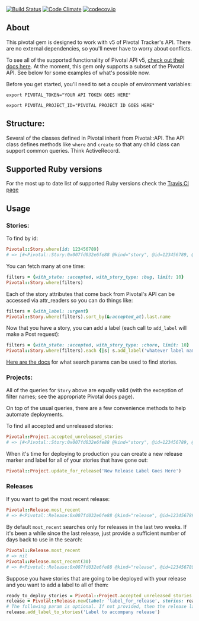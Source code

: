 [![Build Status](https://travis-ci.org/joedursun/pivotal.png)](https://travis-ci.org/joedursun/pivotal)
[![Code Climate](https://codeclimate.com/github/joedursun/pivotal/badges/gpa.svg)](https://codeclimate.com/github/joedursun/pivotal)
[![codecov.io](https://codecov.io/github/joedursun/pivotal/coverage.svg?branch=master)](https://codecov.io/github/joedursun/pivotal?branch=master)

## About
This pivotal gem is designed to work with v5 of Pivotal Tracker's API. There are no external dependencies,
so you'll never have to worry about conflicts.

To see all of the supported functionality of Pivotal API v5, [check out their docs here](http://www.pivotaltracker.com/help/api/rest/v5#top). At the moment, this gem only supports a subset of the Pivotal API. See below for some examples of what's possible now.

Before you get started, you'll need to set a couple of environment variables:

`export PIVOTAL_TOKEN="YOUR API TOKEN GOES HERE"`

`export PIVOTAL_PROJECT_ID="PIVOTAL PROJECT ID GOES HERE"`

## Structure:
Several of the classes defined in Pivotal inherit from Pivotal::API. The API class defines methods like `where` and `create`
so that any child class can support common queries. Think ActiveRecord.

## Supported Ruby versions
For the most up to date list of supported Ruby versions check the [Travis CI page](https://travis-ci.org/joedursun/pivotal)

## Usage

### Stories:
To find by id:
```ruby
Pivotal::Story.where(id: 123456789)
# => [#<Pivotal::Story:0x007fd032e6fe88 @kind="story", @id=123456789, @created_at="2016-01-23T05:17:46Z"...]
```

You can fetch many at one time:
```ruby
filters = {with_state: :accepted, with_story_type: :bug, limit: 10}
Pivotal::Story.where(filters)
```

Each of the story attributes that come back from Pivotal's API can be accessed via attr_readers so you can do things like:
```ruby
filters = {with_label: :urgent}
Pivotal::Story.where(filters).sort_by(&:accepted_at).last.name
```

Now that you have a story, you can add a label (each call to `add_label` will make a Post request):
```ruby
filters = {with_state: :accepted, with_story_type: :chore, limit: 10}
Pivotal::Story.where(filters).each {|s| s.add_label('whatever label name')}
```

[Here are the docs](http://www.pivotaltracker.com/help/api/rest/v5#Stories) for what search params can be used to find stories.

### Projects:
All of the queries for `Story` above are equally valid (with the exception of filter names; see the appropriate Pivotal docs page).

On top of the usual queries, there are a few convenience methods to help automate deployments.

To find all accepted and unreleased stories:
```ruby
Pivotal::Project.accepted_unreleased_stories
# => [#<Pivotal::Story:0x007fd032e6fe88 @kind="story", @id=123456789, @created_at="2016-01-23T05:17:46Z"...]
```

When it's time for deploying to production you can create a new release marker and label for all of your stories that have
gone out:

```ruby
Pivotal::Project.update_for_release('New Release Label Goes Here')
```

### Releases

If you want to get the most recent release:
```ruby
Pivotal::Release.most_recent
# => #<Pivotal::Release:0x007fd032e6fe88 @kind="release", @id=123456789, @accepted_at="2016-01-23T05:17:46Z"...
```

By default `most_recent` searches only for releases in the last two weeks. If it's been a while since the last release,
just provide a sufficient number of days back to use in the search:
```ruby
Pivotal::Release.most_recent
# => nil
Pivotal::Release.most_recent(30)
# => #<Pivotal::Release:0x007fd032e6fe88 @kind="release", @id=123456789, @accepted_at="2016-01-03T22:34:16Z"...
```

Suppose you have stories that are going to be deployed with your release and you want to add a label to all of them:
```ruby
ready_to_deploy_stories = Pivotal::Project.accepted_unreleased_stories
release = Pivotal::Release.new(label: 'label_for_release', stories: ready_to_deploy_stories)
# The following param is optional. If not provided, then the release label is used.
release.add_label_to_stories('Label to accompany release')
```
